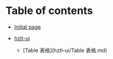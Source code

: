 # Table of contents

- [Initial page](README.md)

- [hztl-ui](hztl-ui/README.md)
  - [Table 表格](hztl-ui/Table 表格.md)

